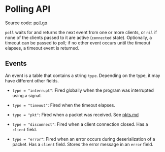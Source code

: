 # Polling API
Source code: [poll.go](../poll.go)

`poll` waits for and returns the next event from one or more clients, or `nil` if none of the clients passed to it are active (`connected` state).
Optionally, a timeout can be passed to poll; if no other event occurs until the timeout elapses, a timeout event is returned.

## Events

An event is a table that contains a string `type`. Depending on the type, it may have different other fields.

- `type = "interrupt"`: Fired globally when the program was interrupted using a signal.

- `type = "timeout"`: Fired when the timeout elapses.

- `type = "pkt"`: Fired when a packet was received. See [pkts.md](pkts.md)

- `type = "disconnect"`: Fired when a client connection closed. Has a `client` field. 

- `type = "error"`: Fired when an error occurs during deserialization of a packet. Has a `client` field. Stores the error message in an `error` field.
